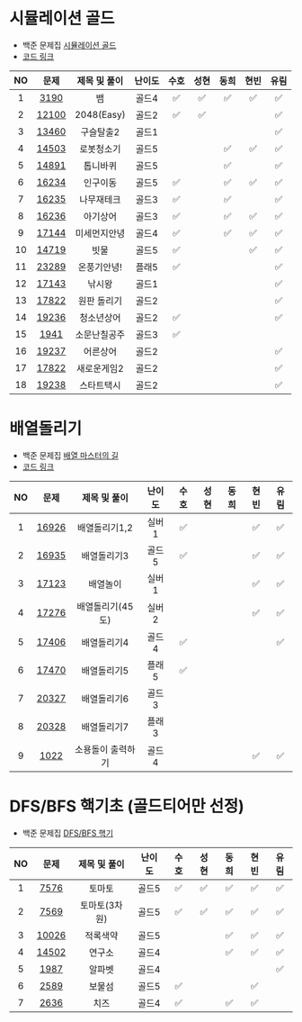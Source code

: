 # 시뮬레이션 골드

- 백준 문제집 [시뮬레이션 골드](https://www.acmicpc.net/group/workbook/view/16649/53251)
- [코드 링크](https://github.com/KKimC/newyearcoding/tree/main/%EB%B0%B1%EC%A4%80/%EC%8B%9C%EB%AE%AC%EB%A0%88%EC%9D%B4%EC%85%98%EA%B3%A8%EB%93%9C)

| NO  | 문제 |  제목 및 풀이 | 난이도 | 수호 | 성현 | 동희 | 현빈 | 유림 | 
| :-----: | :-----: | :-----: | :-----: | :-----: |:-----: |:-----: |:-----: | :-----: |
|1| [3190](https://www.acmicpc.net/problem/3190) | 뱀 | 골드4 | ✅ | ✅ | ✅ | ✅ | ✅ | 
|2| [12100](https://www.acmicpc.net/problem/12100) | 2048(Easy) | 골드2 | ✅ | ✅ |  |  | ✅ | 
|3| [13460](https://www.acmicpc.net/problem/13460) | 구슬탈출2 | 골드1 |  |  |  |  | ✅ | 
|4| [14503](https://www.acmicpc.net/problem/14503) | 로봇청소기 | 골드5 |  |  | ✅ | ✅ | ✅ | 
|5| [14891](https://www.acmicpc.net/problem/14891) | 톱니바퀴 | 골드5 |  |  | ✅ |  | ✅ | 
|6| [16234](https://www.acmicpc.net/problem/16234) | 인구이동 | 골드5 | ✅ |  | ✅ | ✅ | ✅ | 
|7| [16235](https://www.acmicpc.net/problem/16235) | 나무재테크 | 골드3 | ✅ |  | ✅ |  | ✅ | 
|8| [16236](https://www.acmicpc.net/problem/16236) | 아기상어 | 골드3 | ✅ |  | ✅ | ✅ | ✅ | 
|9| [17144](https://www.acmicpc.net/problem/17144) | 미세먼지안녕 | 골드4 | ✅ |  | ✅ | ✅ | ✅ | 
|10| [14719](https://www.acmicpc.net/problem/14719) | 빗물 | 골드5 | ✅ |  |  | ✅ | ✅ | 
|11| [23289](https://www.acmicpc.net/problem/23289) | 온풍기안녕! | 플래5 | ✅ |  |  |  | ✅ | 
|12| [17143](https://www.acmicpc.net/problem/17143) | 낚시왕 | 골드1 |  |  |  |  | ✅ | 
|13| [17822](https://www.acmicpc.net/problem/17822) | 원판 돌리기 | 골드2 |  |  |  |  | ✅  | 
|14| [19236](https://www.acmicpc.net/problem/19236) | 청소년상어 | 골드2 | ✅ |  |  |  | ✅ | 
|15| [1941](https://www.acmicpc.net/problem/1941) | 소문난칠공주 | 골드3 | ✅ |  |  |  |  | 
|16| [19237](https://www.acmicpc.net/problem/19237) | 어른상어 | 골드2 |  |  |  |  | ✅ | 
|17| [17822](https://www.acmicpc.net/problem/17822) | 새로운게임2 | 골드2 |  |  |  |  | ✅ | 
|18| [19238](https://www.acmicpc.net/problem/19238) | 스타트택시 | 골드2 |  |  |  |  | ✅ | 



# 배열돌리기

- 백준 문제집 [배열 마스터의 길](https://www.acmicpc.net/group/workbook/view/16649/53269)
- [코드 링크](https://github.com/KKimC/newyearcoding/tree/main/%EB%B0%B1%EC%A4%80/%EB%B0%B0%EC%97%B4%EB%8F%8C%EB%A6%AC%EA%B8%B0)

| NO  | 문제 |  제목 및 풀이 | 난이도 | 수호 | 성현 | 동희 | 현빈 | 유림 | 
| :-----: | :-----: | :-----: | :-----: | :-----: |:-----: |:-----: |:-----: | :-----: |
|1| [16926](https://www.acmicpc.net/problem/16926) | 배열돌리기1,2 | 실버1 | ✅ |  |  | ✅ | ✅ | 
|2| [16935](https://www.acmicpc.net/problem/16935) | 배열돌리기3 | 골드5 | ✅ |  |  | ✅ | ✅ | 
|3| [17123](https://www.acmicpc.net/problem/17123) | 배열놀이 | 실버1 |  |  |  | ✅ | ✅ | 
|4| [17276](https://www.acmicpc.net/problem/17276) | 배열돌리기(45도) | 실버2 |  |  |  | ✅ | ✅ |
|5| [17406](https://www.acmicpc.net/problem/17406) | 배열돌리기4 | 골드4 | ✅ |  |  | | ✅ |
|6| [17470](https://www.acmicpc.net/problem/17470) | 배열돌리기5 | 플래5 | ✅ |  |  | |  |
|7| [20327](https://www.acmicpc.net/problem/20327) | 배열돌리기6 | 골드3 |  |  |  | |  |
|8| [20328](https://www.acmicpc.net/problem/20328) | 배열돌리기7 | 플래3 |  |  |  | | |
|9| [1022](https://www.acmicpc.net/problem/1022) | 소용돌이 출력하기 | 골드4 |  |  |  | ✅ | ✅ |


# DFS/BFS 핵기초 (골드티어만 선정)

- 백준 문제집 [DFS/BFS 핵기](https://www.acmicpc.net/group/workbook/view/16649/53022)

| NO  | 문제 |  제목 및 풀이 | 난이도 | 수호 | 성현 | 동희 | 현빈 | 유림 | 
| :-----: | :-----: | :-----: | :-----: | :-----: |:-----: |:-----: |:-----: | :-----: |
|1| [7576](https://www.acmicpc.net/problem/7576) | 토마토 | 골드5 | ✅ | ✅ | ✅ | ✅ | ✅ | 
|2| [7569](https://www.acmicpc.net/problem/7569) | 토마토(3차원) | 골드5 | ✅ | ✅ | ✅ | ✅ | ✅ | 
|3| [10026](https://www.acmicpc.net/problem/10026) | 적록색약 | 골드5 |  |  | ✅ | ✅ | ✅ | 
|4| [14502](https://www.acmicpc.net/problem/14502) | 연구소 | 골드4 |  |  | ✅ | ✅ | ✅ |
|5| [1987](https://www.acmicpc.net/problem/1987) | 알파벳 | 골드4 |  |  |  |  | ✅ |
|6| [2589](https://www.acmicpc.net/problem/2589) | 보물섬 | 골드5 | ✅ |  |  | ✅ |  |
|7| [2636](https://www.acmicpc.net/problem/2636) | 치즈 | 골드4 | ✅ |  | ✅ | ✅ |  |
